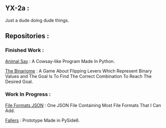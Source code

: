 ## YX-2a :
Just a dude doing dude things.

## Repositories :
### Finished Work :
[Animal Say](https://github.com/YX-2a/Animal-Say) : A Cowsay-like Program Made In Python.

[The Binariome](https://github.com/YX-2a/The_Binariome) : A Game About Flipping Levers Which Represent Binary Values and The Goal Is To Find The Correct Combination To Reach The Desired Goal.

### Work In Progress :
[File Formats JSON](https://github.com/YX-2a/File-Formats-JSON) : One JSON File Containing Most File Formats That I Can Add.

[Fallers](https://github.com/YX-2a/Fallers) : Prototype Made in PySide6.
